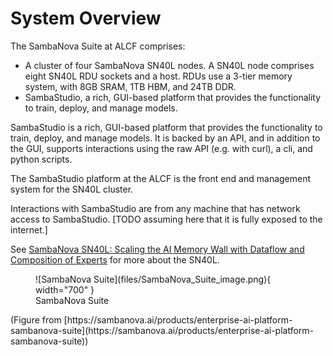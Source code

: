 # System Overview

The SambaNova Suite at ALCF comprises:

- A cluster of four SambaNova SN40L nodes. A SN40L node comprises eight SN40L RDU sockets and a host. RDUs use a 3-tier memory system, with 8GB SRAM, 1TB HBM, and 24TB DDR.
- SambaStudio, a rich, GUI-based platform that provides the functionality to train, deploy, and manage models.

SambaStudio is a rich, GUI-based platform that provides the functionality to train, deploy, and manage models. It is backed by an API, and in addition to the GUI, supports interactions using the raw API (e.g. with curl), a cli, and python scripts. 

The SambaStudio platform at the ALCF is the front end and management system for the SN40L cluster.

Interactions with SambaStudio are from any machine that has network access to SambaStudio. [TODO assuming here that it is fully exposed to the internet.]

See [SambaNova SN40L: Scaling the AI Memory Wall with Dataflow and Composition of Experts](https://arxiv.org/pdf/2405.07518) for more about the SN40L.

<figure markdown>
  ![SambaNova Suite](files/SambaNova_Suite_image.png){ width="700" }
  <figcaption>SambaNova Suite</figcaption>
</figure>
(Figure from [https://sambanova.ai/products/enterprise-ai-platform-sambanova-suite](https://sambanova.ai/products/enterprise-ai-platform-sambanova-suite))
